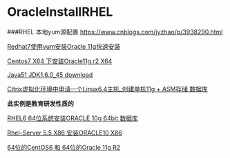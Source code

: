 # OracleInstallRHEL

###RHEL 本地yum源配置
https://www.cnblogs.com/jyzhao/p/3938290.html

[Redhat7使用yum安装Oracle 11g快速安装](https://blog.csdn.net/doegoo/article/details/53020892)

[Centos7 X64 下安装Oracle11g r2 X64](https://www.cnblogs.com/muhehe/p/7816808.html)

[Java51 JDK1.6.0_45 download](http://www.java51.com/a/tools/jdk/2018/0506/489.html)

[Citrix虚拟化环境中申请一个Linux6.4主机_创建单机11g + ASM存储 数据库](https://cloud.tencent.com/developer/article/1431952)

**此实例是教育研发性质的**

[RHEL6 64位系统安装ORACLE 10g 64bit 数据库](https://www.cnblogs.com/kerrycode/p/3250775.html)

[Rhel-Server 5.5 X86 安装ORACLE10 X86](https://www.cnblogs.com/kerrycode/archive/2012/05/15/2502622.html)

[64位的CentOS6 和 64位的Oracle 11g R2](https://blog.csdn.net/kimsoft/article/details/8117575)


